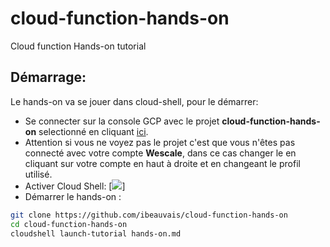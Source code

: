 # cloud-function-hands-on
Cloud function Hands-on tutorial

## Démarrage:
Le hands-on va se jouer dans cloud-shell, pour le démarrer:
 * Se connecter sur la console GCP avec le projet **cloud-function-hands-on** selectionné en cliquant [ici](https://console.cloud.google.com?project=cloud-function-hands-on).
 * Attention si vous ne voyez pas le projet c'est que vous n'êtes pas connecté avec votre compte **Wescale**, dans ce cas changer le en cliquant sur votre compte en haut à droite et en changeant le profil utilisé.
 * Activer Cloud Shell:
   [![](https://thunder-ctf.cloud/img/index/cloudshell.png)]
 * Démarrer le hands-on :

```bash
git clone https://github.com/ibeauvais/cloud-function-hands-on
cd cloud-function-hands-on
cloudshell launch-tutorial hands-on.md
```


